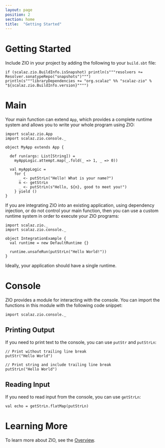 ```yaml
---
layout: page
position: 2
section: home
title:  "Getting Started"
---
```


# Getting Started

Include ZIO in your project by adding the following to your `build.sbt` file:

```tut:evaluated
if (scalaz.zio.BuildInfo.isSnapshot) println(s"""resolvers += Resolver.sonatypeRepo("snapshots")""")
println(s"""libraryDependencies += "org.scalaz" %% "scalaz-zio" % "${scalaz.zio.BuildInfo.version}"""")
```

# Main

Your main function can extend `App`, which provides a complete runtime system and allows you to write your whole program using ZIO:

```tut:silent
import scalaz.zio.App
import scalaz.zio.console._

object MyApp extends App {

  def run(args: List[String]) =
    myAppLogic.attempt.map(_.fold(_ => 1, _ => 0))

  val myAppLogic =
    for {
      _ <- putStrLn("Hello! What is your name?")
      n <- getStrLn
      _ <- putStrLn(s"Hello, ${n}, good to meet you!")
    } yield ()
}
```

If you are integrating ZIO into an existing application, using dependency injection, or do not control your main function, then you can use a custom runtime system in order to execute your ZIO programs:

```tut:silent
import scalaz.zio._
import scalaz.zio.console._

object IntegrationExample {
  val runtime = new DefaultRuntime {}

  runtime.unsafeRun(putStrLn("Hello World!"))
}
```

Ideally, your application should have a single runtime.

# Console

ZIO provides a module for interacting with the console. You can import the functions in this module with the following code snippet:

```tut:silent
import scalaz.zio.console._
```

## Printing Output

If you need to print text to the console, you can use `putStr` and `putStrLn`:

```tut
// Print without trailing line break
putStr("Hello World")

// Print string and include trailing line break
putStrLn("Hello World")
```

## Reading Input

If you need to read input from the console, you can use `getStrLn`:

```tut
val echo = getStrLn.flatMap(putStrLn)
```

# Learning More

To learn more about ZIO, see the [Overview](overview/index.html).
